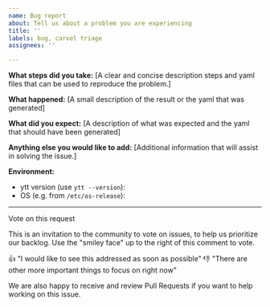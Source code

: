 ```yaml
---
name: Bug report
about: Tell us about a problem you are experiencing
title: ''
labels: bug, carvel triage
assignees: ''

---
```


**What steps did you take:**
[A clear and concise description steps and yaml files that can be used to reproduce the problem.]

**What happened:**
[A small description of the result or the yaml that was generated]

**What did you expect:**
[A description of what was expected and the yaml that should have been generated]


**Anything else you would like to add:**
[Additional information that will assist in solving the issue.]


**Environment:**

- ytt version (use `ytt --version`):
- OS (e.g. from `/etc/os-release`):

---
Vote on this request

This is an invitation to the community to vote on issues, to help us prioritize our backlog. Use the "smiley face" up to the right of this comment to vote.

👍 "I would like to see this addressed as soon as possible"
👎 "There are other more important things to focus on right now"

We are also happy to receive and review Pull Requests if you want to help working on this issue.
